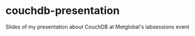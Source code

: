 couchdb-presentation
====================

Slides of my presentation about CouchDB at Metglobal's labsessions event